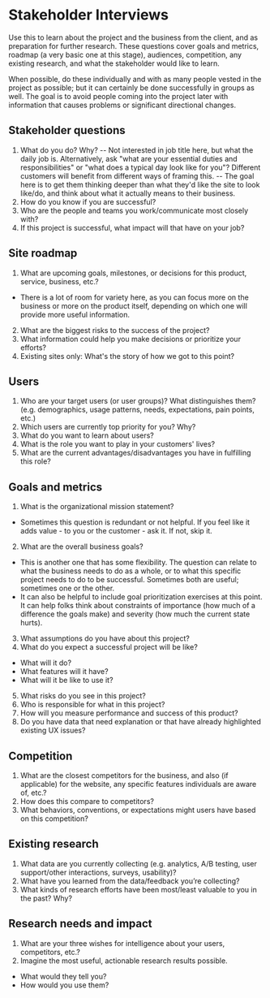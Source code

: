 # Stakeholder Interviews

Use this to learn about the project and the business from the client, and as preparation for further research. These questions cover goals and metrics, roadmap (a very basic one at this stage), audiences, competition, any existing research, and what the stakeholder would like to learn.

When possible, do these individually and with as many people vested in the project as possible; but it can certainly be done successfully in groups as well. The goal is to avoid people coming into the project later with information that causes problems or significant directional changes.

## Stakeholder questions

1. What do you do? Why?
-- Not interested in job title here, but what the daily job is. Alternatively, ask "what are your essential duties and responsibilities" or "what does a typical day look like for you"? Different customers will benefit from different ways of framing this.
-- The goal here is to get them thinking deeper than what they'd like the site to look like/do, and think about what it actually means to their business.
2. How do you know if you are successful?
3. Who are the people and teams you work/communicate most closely with?
4. If this project is successful, what impact will that have on your job?

## Site roadmap
1. What are upcoming goals, milestones, or decisions for this product, service, business, etc.?
- There is a lot of room for variety here, as you can focus more on the business or more on the product itself, depending on which one will provide more useful information.
2. What are the biggest risks to the success of the project?
3. What information could help you make decisions or prioritize your efforts?
4. Existing sites only: What's the story of how we got to this point?

## Users
1. Who are your target users (or user groups)? What distinguishes them? (e.g. demographics, usage patterns, needs, expectations, pain points, etc.)
2. Which users are currently top priority for you? Why?
3. What do you want to learn about users?
4. What is the role you want to play in your customers' lives?
5. What are the current advantages/disadvantages you have in fulfilling this role?

## Goals and metrics
1. What is the organizational mission statement?
- Sometimes this question is redundant or not helpful. If you feel like it adds value - to you or the customer - ask it. If not, skip it.
2. What are the overall business goals?
- This is another one that has some flexibility. The question can relate to what the business needs to do as a whole, or to what this specific project needs to do to be successful. Sometimes both are useful; sometimes one or the other.
- It can also be helpful to include goal prioritization exercises at this point. It can help folks think about constraints of importance (how much of a difference the goals make) and severity (how much the current state hurts).
3. What assumptions do you have about this project?
4. What do you expect a successful project will be like?
- What will it do?
- What features will it have?
- What will it be like to use it?
5. What risks do you see in this project?
6. Who is responsible for what in this project?
7. How will you measure performance and success of this product?
8. Do you have data that need explanation or that have already highlighted existing UX issues?

## Competition
1. What are the closest competitors for the business, and also (if applicable) for the website, any specific features individuals are aware of, etc.?
2. How does this compare to competitors?
3. What behaviors, conventions, or expectations might users have based on this competition?

## Existing research
1. What data are you currently collecting (e.g. analytics, A/B testing, user support/other interactions, surveys, usability)?
2. What have you learned from the data/feedback you’re collecting?
3. What kinds of research efforts have been most/least valuable to you in the past? Why?

## Research needs and impact
1. What are your three wishes for intelligence about your users, competitors, etc.?
2. Imagine the most useful, actionable research results possible.
- What would they tell you?
- How would you use them?